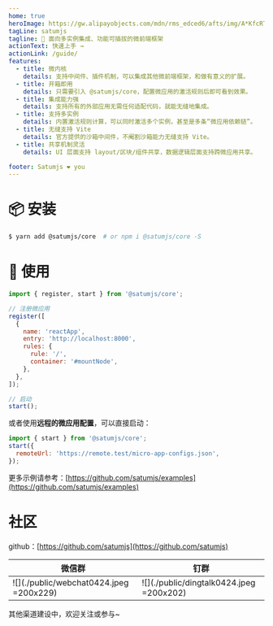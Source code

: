 ```yaml
---
home: true
heroImage: https://gw.alipayobjects.com/mdn/rms_edced6/afts/img/A*KfcRTYnC4eoAAAAAAAAAAAAAARQnAQ
tagLine: satumjs
tagline: 💫 面向多实例集成、功能可插拔的微前端框架
actionText: 快速上手 →
actionLink: /guide/
features:
  - title: 微内核
    details: 支持中间件、插件机制，可以集成其他微前端框架，和做有意义的扩展。
  - title: 开箱即用
    details: 只需要引入 @satumjs/core，配置微应用的激活规则后即可看到效果。
  - title: 集成能力强
    details: 支持所有的外部应用无需任何适配代码，就能无缝地集成。
  - title: 支持多实例
    details: 内置激活规则计算，可以同时激活多个实例，甚至是多条“微应用依赖链”。
  - title: 无缝支持 Vite
    details: 官方提供的沙箱中间件，不阉割沙箱能力无缝支持 Vite。
  - title: 共享机制灵活
    details: UI 层面支持 layout/区块/组件共享，数据逻辑层面支持跨微应用共享。

footer: Satumjs ❤️ you
---
```


# 📦 安装

```bash
$ yarn add @satumjs/core  # or npm i @satumjs/core -S
```

# 🔨 使用

```js
import { register, start } from '@satumjs/core';

// 注册微应用
register([
  {
    name: 'reactApp',
    entry: 'http://localhost:8000',
    rules: {
      rule: '/',
      container: '#mountNode',
    },
  },
]);

// 启动
start();
```

或者使用**远程的微应用配置**，可以直接启动：

```js {3}
import { start } from '@satumjs/core';
start({
  remoteUrl: 'https://remote.test/micro-app-configs.json',
});
```

更多示例请参考：[https://github.com/satumjs/examples](https://github.com/satumjs/examples)

# 社区

github：[https://github.com/satumjs](https://github.com/satumjs)

| 微信群                                  | 钉群                                     |
| --------------------------------------- | ---------------------------------------- |
| ![](./public/webchat0424.jpeg =200x229) | ![](./public/dingtalk0424.jpeg =200x202) |

其他渠道建设中，欢迎关注或参与~
